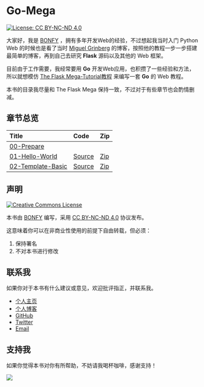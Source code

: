 # Go-Mega

[![License: CC BY-NC-ND 4.0](https://img.shields.io/badge/License-CC%20BY--NC--ND%204.0-brightgreen.svg)](https://raw.githubusercontent.com/bonfy/go-mega/master/LICENSE)

大家好，我是 [BONFY][1] ，拥有多年开发Web的经验，不过想起我当时入门 Python Web 的时候也是看了当时 [Miguel Grinberg](https://blog.miguelgrinberg.com/) 的博客，按照他的教程一步一步搭建最简单的博客，再到自己去研究 **Flask** 源码以及其他的 Web 框架。

目前由于工作需要，我经常要用 **Go** 开发Web应用，也积攒了一些经验和方法，所以就想模仿 [The Flask Mega-Tutorial教程](https://blog.miguelgrinberg.com/post/the-flask-mega-tutorial-part-i-hello-world) 来编写一套 **Go** 的 Web 教程。

本书的目录我尽量和 The Flask Mega 保持一致，不过对于有些章节也会酌情删减。

## 章节总览

| Title | Code | Zip |
| :--- | :--- | :--- |
| [00-Prepare](00-prepare.md) |  | |
| [01-Hello-World](01-hello-world.md) | [Source](https://github.com/bonfy/go-mega-code/tree/01-Hello-World) | [Zip](https://github.com/bonfy/go-mega-code/archive/v0.1.zip)|
 [02-Template-Basic](02-template-basic.md) | [Source](https://github.com/bonfy/go-mega-code/tree/02-Template)  | [Zip](https://github.com/bonfy/go-mega-code/archive/v0.2.zip)|


## 声明

<a rel="license" href="http://creativecommons.org/licenses/by-nc-nd/4.0/"><img alt="Creative Commons License" style="border-width:0" src="https://i.creativecommons.org/l/by-nc-nd/4.0/88x31.png" /></a>

本书由 [BONFY][1] 编写，采用 [CC BY-NC-ND 4.0][2] 协议发布。

这意味着你可以在非商业性使用的前提下自由转载，但必须：

1. 保持署名
2. 不对本书进行修改

## 联系我

如果你对于本书有什么建议或意见，欢迎批评指正，并联系我。

* [个人主页](https://bonfy.im)
* [个人博客](https://blog.bonfy.im)
* [GitHub][1]
* [Twitter](https://twitter.com/foreverbonfy)
* [Email](mailto:bonfygithub@163.com)

## 支持我

如果你觉得本书对你有所帮助，不妨请我喝杯咖啡，感谢支持！

![](https://camo.githubusercontent.com/53f1f764cbdb91e80f640ec2795ed22762ed416f/687474703a2f2f3769376b36772e636f6d312e7a302e676c622e636c6f7564646e2e636f6d2f77656978696e5f616c697061795f6e65772e6a7067)


[1]:	https://github.com/bonfy
[2]:	http://creativecommons.org/licenses/by-nc-nd/4.0/deed.zh